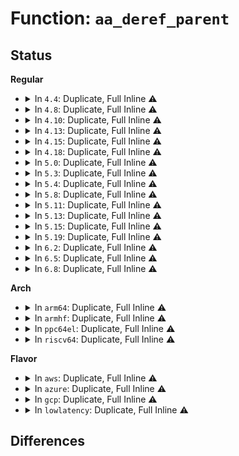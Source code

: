 # Function: <code>aa_deref_parent</code>

## Status
<b>Regular</b>
<ul>
<li>
<details>
<summary>In <code>4.4</code>: Duplicate, Full Inline ⚠️</summary>

**Collision:** Static Duplication

**Inline:** Full

**Transformation:** False

**Instances:**

```
In security/apparmor/apparmorfs.c (ffffffff81376646)
Location: security/apparmor/include/policy_ns.h:94
Inline: True
Inline callers:
  - security/apparmor/apparmorfs.c:__aa_fs_profile_mkdir
```
```
In security/apparmor/policy.c (ffffffff8137f5c1)
Location: security/apparmor/include/policy_ns.h:94
Inline: True
Inline callers:
  - security/apparmor/policy.c:__replace_profile
  - security/apparmor/policy.c:__replace_profile
```
</details>
</li>
<li>
<details>
<summary>In <code>4.8</code>: Duplicate, Full Inline ⚠️</summary>

**Collision:** Static Duplication

**Inline:** Full

**Transformation:** False

**Instances:**

```
In security/apparmor/apparmorfs.c (ffffffff813aec92)
Location: security/apparmor/include/policy_ns.h:96
Inline: True
Inline callers:
  - security/apparmor/apparmorfs.c:__aa_fs_profile_mkdir
```
```
In security/apparmor/policy.c (ffffffff813b8e31)
Location: security/apparmor/include/policy_ns.h:96
Inline: True
Inline callers:
  - security/apparmor/policy.c:__replace_profile
  - security/apparmor/policy.c:__replace_profile
```
</details>
</li>
<li>
<details>
<summary>In <code>4.10</code>: Duplicate, Full Inline ⚠️</summary>

**Collision:** Static Duplication

**Inline:** Full

**Transformation:** False

**Instances:**

```
In security/apparmor/apparmorfs.c (ffffffff813c5d66)
Location: security/apparmor/include/policy_ns.h:99
Inline: True
Inline callers:
  - security/apparmor/apparmorfs.c:__aa_fs_profile_mkdir
```
```
In security/apparmor/policy.c (ffffffff813d01f1)
Location: security/apparmor/include/policy_ns.h:99
Inline: True
Inline callers:
  - security/apparmor/policy.c:__replace_profile
  - security/apparmor/policy.c:__replace_profile
```
</details>
</li>
<li>
<details>
<summary>In <code>4.13</code>: Duplicate, Full Inline ⚠️</summary>

**Collision:** Static Duplication

**Inline:** Full

**Transformation:** False

**Instances:**

```
In security/apparmor/apparmorfs.c (ffffffff813dbe60)
Location: security/apparmor/include/policy_ns.h:103
Inline: True
Inline callers:
  - security/apparmor/apparmorfs.c:__aafs_profile_mkdir
```
```
In security/apparmor/policy.c (ffffffff813e39a8)
Location: security/apparmor/include/policy_ns.h:103
Inline: True
Inline callers:
  - security/apparmor/policy.c:__replace_profile
  - security/apparmor/policy.c:__replace_profile
```
</details>
</li>
<li>
<details>
<summary>In <code>4.15</code>: Duplicate, Full Inline ⚠️</summary>

**Collision:** Static Duplication

**Inline:** Full

**Transformation:** False

**Instances:**

```
In security/apparmor/apparmorfs.c (ffffffff814028ee)
Location: security/apparmor/include/policy_ns.h:103
Inline: True
Inline callers:
  - security/apparmor/apparmorfs.c:__aafs_profile_mkdir
```
```
In security/apparmor/policy.c (ffffffff8140a798)
Location: security/apparmor/include/policy_ns.h:103
Inline: True
Inline callers:
  - security/apparmor/policy.c:__replace_profile
  - security/apparmor/policy.c:__replace_profile
```
</details>
</li>
<li>
<details>
<summary>In <code>4.18</code>: Duplicate, Full Inline ⚠️</summary>

**Collision:** Static Duplication

**Inline:** Full

**Transformation:** False

**Instances:**

```
In security/apparmor/apparmorfs.c (ffffffff81433870)
Location: security/apparmor/include/policy_ns.h:103
Inline: True
Inline callers:
  - security/apparmor/apparmorfs.c:__aafs_profile_mkdir
```
```
In security/apparmor/policy.c (ffffffff8143d385)
Location: security/apparmor/include/policy_ns.h:103
Inline: True
Inline callers:
  - security/apparmor/policy.c:aa_replace_profiles
  - security/apparmor/policy.c:__replace_profile
  - security/apparmor/policy.c:__replace_profile
```
</details>
</li>
<li>
<details>
<summary>In <code>5.0</code>: Duplicate, Full Inline ⚠️</summary>

**Collision:** Static Duplication

**Inline:** Full

**Transformation:** False

**Instances:**

```
In security/apparmor/apparmorfs.c (ffffffff81450570)
Location: security/apparmor/include/policy_ns.h:103
Inline: True
Inline callers:
  - security/apparmor/apparmorfs.c:__aafs_profile_mkdir
```
```
In security/apparmor/policy.c (ffffffff8145a1e9)
Location: security/apparmor/include/policy_ns.h:103
Inline: True
Inline callers:
  - security/apparmor/policy.c:aa_replace_profiles
  - security/apparmor/policy.c:__replace_profile
  - security/apparmor/policy.c:__replace_profile
```
</details>
</li>
<li>
<details>
<summary>In <code>5.3</code>: Duplicate, Full Inline ⚠️</summary>

**Collision:** Static Duplication

**Inline:** Full

**Transformation:** False

**Instances:**

```
In security/apparmor/apparmorfs.c (ffffffff8147e04f)
Location: security/apparmor/include/policy_ns.h:99
Inline: True
Inline callers:
  - security/apparmor/apparmorfs.c:__aafs_profile_mkdir
```
```
In security/apparmor/policy.c (ffffffff81487b65)
Location: security/apparmor/include/policy_ns.h:99
Inline: True
Inline callers:
  - security/apparmor/policy.c:aa_replace_profiles
  - security/apparmor/policy.c:__replace_profile
  - security/apparmor/policy.c:__replace_profile
```
</details>
</li>
<li>
<details>
<summary>In <code>5.4</code>: Duplicate, Full Inline ⚠️</summary>

**Collision:** Static Duplication

**Inline:** Full

**Transformation:** False

**Instances:**

```
In security/apparmor/apparmorfs.c (ffffffff81497d4f)
Location: security/apparmor/include/policy_ns.h:99
Inline: True
Inline callers:
  - security/apparmor/apparmorfs.c:__aafs_profile_mkdir
```
```
In security/apparmor/policy.c (ffffffff814a1a15)
Location: security/apparmor/include/policy_ns.h:99
Inline: True
Inline callers:
  - security/apparmor/policy.c:aa_replace_profiles
  - security/apparmor/policy.c:__replace_profile
  - security/apparmor/policy.c:__replace_profile
```
</details>
</li>
<li>
<details>
<summary>In <code>5.8</code>: Duplicate, Full Inline ⚠️</summary>

**Collision:** Static Duplication

**Inline:** Full

**Transformation:** False

**Instances:**

```
In security/apparmor/apparmorfs.c (ffffffff814efe51)
Location: security/apparmor/include/policy_ns.h:99
Inline: True
Inline callers:
  - security/apparmor/apparmorfs.c:__aafs_profile_mkdir
```
```
In security/apparmor/policy.c (ffffffff814fbb7b)
Location: security/apparmor/include/policy_ns.h:99
Inline: True
Inline callers:
  - security/apparmor/policy.c:aa_replace_profiles
  - security/apparmor/policy.c:__replace_profile
  - security/apparmor/policy.c:__replace_profile
```
</details>
</li>
<li>
<details>
<summary>In <code>5.11</code>: Duplicate, Full Inline ⚠️</summary>

**Collision:** Static Duplication

**Inline:** Full

**Transformation:** False

**Instances:**

```
In security/apparmor/apparmorfs.c (ffffffff8150d2d1)
Location: security/apparmor/include/policy_ns.h:99
Inline: True
Inline callers:
  - security/apparmor/apparmorfs.c:__aafs_profile_mkdir
```
```
In security/apparmor/policy.c (ffffffff81518bc5)
Location: security/apparmor/include/policy_ns.h:99
Inline: True
Inline callers:
  - security/apparmor/policy.c:aa_replace_profiles
  - security/apparmor/policy.c:__replace_profile
  - security/apparmor/policy.c:__replace_profile
```
</details>
</li>
<li>
<details>
<summary>In <code>5.13</code>: Duplicate, Full Inline ⚠️</summary>

**Collision:** Static Duplication

**Inline:** Full

**Transformation:** False

**Instances:**

```
In security/apparmor/apparmorfs.c (ffffffff81513ce5)
Location: security/apparmor/include/policy_ns.h:99
Inline: True
Inline callers:
  - security/apparmor/apparmorfs.c:__aafs_profile_mkdir
```
```
In security/apparmor/policy.c (ffffffff8151f532)
Location: security/apparmor/include/policy_ns.h:99
Inline: True
Inline callers:
  - security/apparmor/policy.c:aa_replace_profiles
  - security/apparmor/policy.c:__replace_profile
  - security/apparmor/policy.c:__replace_profile
```
</details>
</li>
<li>
<details>
<summary>In <code>5.15</code>: Duplicate, Full Inline ⚠️</summary>

**Collision:** Static Duplication

**Inline:** Full

**Transformation:** False

**Instances:**

```
In security/apparmor/apparmorfs.c (ffffffff81571ad5)
Location: security/apparmor/include/policy_ns.h:99
Inline: True
Inline callers:
  - security/apparmor/apparmorfs.c:__aafs_profile_mkdir
```
```
In security/apparmor/policy.c (ffffffff8157d6d2)
Location: security/apparmor/include/policy_ns.h:99
Inline: True
Inline callers:
  - security/apparmor/policy.c:aa_replace_profiles
  - security/apparmor/policy.c:__replace_profile
  - security/apparmor/policy.c:__replace_profile
```
</details>
</li>
<li>
<details>
<summary>In <code>5.19</code>: Duplicate, Full Inline ⚠️</summary>

**Collision:** Static Duplication

**Inline:** Full

**Transformation:** False

**Instances:**

```
In security/apparmor/apparmorfs.c (ffffffff8160e90b)
Location: security/apparmor/include/policy_ns.h:100
Inline: True
Inline callers:
  - security/apparmor/apparmorfs.c:__aafs_profile_mkdir
```
```
In security/apparmor/policy.c (ffffffff8161be09)
Location: security/apparmor/include/policy_ns.h:100
Inline: True
Inline callers:
  - security/apparmor/policy.c:aa_replace_profiles
  - security/apparmor/policy.c:__replace_profile
  - security/apparmor/policy.c:__replace_profile
```
</details>
</li>
<li>
<details>
<summary>In <code>6.2</code>: Duplicate, Full Inline ⚠️</summary>

**Collision:** Static Duplication

**Inline:** Full

**Transformation:** False

**Instances:**

```
In security/apparmor/apparmorfs.c (ffffffff816c0bb2)
Location: security/apparmor/include/policy_ns.h:111
Inline: True
Inline callers:
  - security/apparmor/apparmorfs.c:__aafs_profile_mkdir
```
```
In security/apparmor/policy.c (ffffffff816cef72)
Location: security/apparmor/include/policy_ns.h:111
Inline: True
Inline callers:
  - security/apparmor/policy.c:aa_replace_profiles
  - security/apparmor/policy.c:__replace_profile
  - security/apparmor/policy.c:__replace_profile
```
</details>
</li>
<li>
<details>
<summary>In <code>6.5</code>: Duplicate, Full Inline ⚠️</summary>

**Collision:** Static Duplication

**Inline:** Full

**Transformation:** False

**Instances:**

```
In security/apparmor/apparmorfs.c (ffffffff816f96b2)
Location: security/apparmor/include/policy_ns.h:111
Inline: True
Inline callers:
  - security/apparmor/apparmorfs.c:__aafs_profile_mkdir
```
```
In security/apparmor/policy.c (ffffffff81707b6f)
Location: security/apparmor/include/policy_ns.h:111
Inline: True
Inline callers:
  - security/apparmor/policy.c:aa_replace_profiles
  - security/apparmor/policy.c:__replace_profile
  - security/apparmor/policy.c:__replace_profile
```
</details>
</li>
<li>
<details>
<summary>In <code>6.8</code>: Duplicate, Full Inline ⚠️</summary>

**Collision:** Static Duplication

**Inline:** Full

**Transformation:** False

**Instances:**

```
In security/apparmor/apparmorfs.c (ffffffff81736452)
Location: security/apparmor/include/policy_ns.h:108
Inline: True
Inline callers:
  - security/apparmor/apparmorfs.c:__aafs_profile_mkdir
```
```
In security/apparmor/policy.c (ffffffff817455ff)
Location: security/apparmor/include/policy_ns.h:108
Inline: True
Inline callers:
  - security/apparmor/policy.c:aa_replace_profiles
  - security/apparmor/policy.c:__replace_profile
  - security/apparmor/policy.c:__replace_profile
```
</details>
</li>
</ul>
<b>Arch</b>
<ul>
<li>
<details>
<summary>In <code>arm64</code>: Duplicate, Full Inline ⚠️</summary>

**Collision:** Static Duplication

**Inline:** Full

**Transformation:** False

**Instances:**

```
In security/apparmor/apparmorfs.c (ffff80001058d8bc)
Location: security/apparmor/include/policy_ns.h:99
Inline: True
Inline callers:
  - security/apparmor/apparmorfs.c:__aafs_profile_mkdir
```
```
In security/apparmor/policy.c (ffff8000105973f4)
Location: security/apparmor/include/policy_ns.h:99
Inline: True
Inline callers:
  - security/apparmor/policy.c:aa_replace_profiles
  - security/apparmor/policy.c:__replace_profile
  - security/apparmor/policy.c:__replace_profile
```
</details>
</li>
<li>
<details>
<summary>In <code>armhf</code>: Duplicate, Full Inline ⚠️</summary>

**Collision:** Static Duplication

**Inline:** Full

**Transformation:** False

**Instances:**

```
In security/apparmor/apparmorfs.c (c073e734)
Location: security/apparmor/include/policy_ns.h:99
Inline: True
Inline callers:
  - security/apparmor/apparmorfs.c:__aafs_profile_mkdir
```
```
In security/apparmor/policy.c (c0748760)
Location: security/apparmor/include/policy_ns.h:99
Inline: True
Inline callers:
  - security/apparmor/policy.c:aa_replace_profiles
  - security/apparmor/policy.c:__replace_profile
  - security/apparmor/policy.c:__replace_profile
```
</details>
</li>
<li>
<details>
<summary>In <code>ppc64el</code>: Duplicate, Full Inline ⚠️</summary>

**Collision:** Static Duplication

**Inline:** Full

**Transformation:** False

**Instances:**

```
In security/apparmor/apparmorfs.c (c0000000007000b0)
Location: security/apparmor/include/policy_ns.h:99
Inline: True
Inline callers:
  - security/apparmor/apparmorfs.c:__aafs_profile_mkdir
```
```
In security/apparmor/policy.c (c00000000070d7f8)
Location: security/apparmor/include/policy_ns.h:99
Inline: True
Inline callers:
  - security/apparmor/policy.c:aa_replace_profiles
  - security/apparmor/policy.c:__replace_profile
  - security/apparmor/policy.c:__replace_profile
```
</details>
</li>
<li>
<details>
<summary>In <code>riscv64</code>: Duplicate, Full Inline ⚠️</summary>

**Collision:** Static Duplication

**Inline:** Full

**Transformation:** False

**Instances:**

```
In security/apparmor/apparmorfs.c (ffffffe0003dba16)
Location: security/apparmor/include/policy_ns.h:99
Inline: True
Inline callers:
  - security/apparmor/apparmorfs.c:__aafs_profile_mkdir
```
```
In security/apparmor/policy.c (ffffffe0003e4018)
Location: security/apparmor/include/policy_ns.h:99
Inline: True
Inline callers:
  - security/apparmor/policy.c:aa_replace_profiles
  - security/apparmor/policy.c:__replace_profile
  - security/apparmor/policy.c:__replace_profile
```
</details>
</li>
</ul>
<b>Flavor</b>
<ul>
<li>
<details>
<summary>In <code>aws</code>: Duplicate, Full Inline ⚠️</summary>

**Collision:** Static Duplication

**Inline:** Full

**Transformation:** False

**Instances:**

```
In security/apparmor/apparmorfs.c (ffffffff8149032f)
Location: security/apparmor/include/policy_ns.h:99
Inline: True
Inline callers:
  - security/apparmor/apparmorfs.c:__aafs_profile_mkdir
```
```
In security/apparmor/policy.c (ffffffff81499ff5)
Location: security/apparmor/include/policy_ns.h:99
Inline: True
Inline callers:
  - security/apparmor/policy.c:aa_replace_profiles
  - security/apparmor/policy.c:__replace_profile
  - security/apparmor/policy.c:__replace_profile
```
</details>
</li>
<li>
<details>
<summary>In <code>azure</code>: Duplicate, Full Inline ⚠️</summary>

**Collision:** Static Duplication

**Inline:** Full

**Transformation:** False

**Instances:**

```
In security/apparmor/apparmorfs.c (ffffffff81480d4f)
Location: security/apparmor/include/policy_ns.h:99
Inline: True
Inline callers:
  - security/apparmor/apparmorfs.c:__aafs_profile_mkdir
```
```
In security/apparmor/policy.c (ffffffff8148aa15)
Location: security/apparmor/include/policy_ns.h:99
Inline: True
Inline callers:
  - security/apparmor/policy.c:aa_replace_profiles
  - security/apparmor/policy.c:__replace_profile
  - security/apparmor/policy.c:__replace_profile
```
</details>
</li>
<li>
<details>
<summary>In <code>gcp</code>: Duplicate, Full Inline ⚠️</summary>

**Collision:** Static Duplication

**Inline:** Full

**Transformation:** False

**Instances:**

```
In security/apparmor/apparmorfs.c (ffffffff8148c3cf)
Location: security/apparmor/include/policy_ns.h:99
Inline: True
Inline callers:
  - security/apparmor/apparmorfs.c:__aafs_profile_mkdir
```
```
In security/apparmor/policy.c (ffffffff81496095)
Location: security/apparmor/include/policy_ns.h:99
Inline: True
Inline callers:
  - security/apparmor/policy.c:aa_replace_profiles
  - security/apparmor/policy.c:__replace_profile
  - security/apparmor/policy.c:__replace_profile
```
</details>
</li>
<li>
<details>
<summary>In <code>lowlatency</code>: Duplicate, Full Inline ⚠️</summary>

**Collision:** Static Duplication

**Inline:** Full

**Transformation:** False

**Instances:**

```
In security/apparmor/apparmorfs.c (ffffffff814a420f)
Location: security/apparmor/include/policy_ns.h:99
Inline: True
Inline callers:
  - security/apparmor/apparmorfs.c:__aafs_profile_mkdir
```
```
In security/apparmor/policy.c (ffffffff814ae125)
Location: security/apparmor/include/policy_ns.h:99
Inline: True
Inline callers:
  - security/apparmor/policy.c:aa_replace_profiles
  - security/apparmor/policy.c:__replace_profile
  - security/apparmor/policy.c:__replace_profile
```
</details>
</li>
</ul>

## Differences
